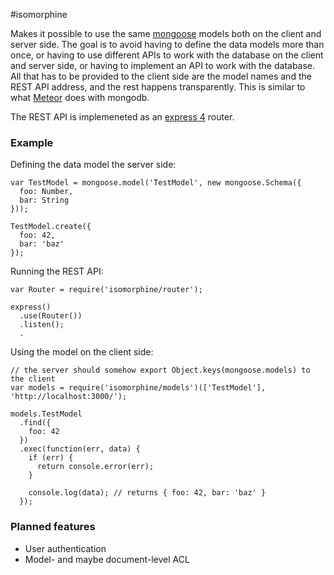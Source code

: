 #isomorphine

Makes it possible to use the same [mongoose](http://mongoosejs.com/) models both on the client and server side.
The goal is to avoid having to define the data models more than once, or having to use different APIs to work with the database on the client and server side,
or having to implement an API to work with the database.
All that has to be provided to the client side are the model names and the REST API address, and the rest happens transparently.
This is similar to what [Meteor](https://www.meteor.com/) does with mongodb.

The REST API is implemeneted as an [express 4](http://expressjs.com/) router.

### Example

Defining the data model the server side:
```
var TestModel = mongoose.model('TestModel', new mongoose.Schema({
  foo: Number,
  bar: String
}));

TestModel.create({
  foo: 42,
  bar: 'baz'
});
```

Running the REST API:

```
var Router = require('isomorphine/router');

express()
  .use(Router())
  .listen();
  .
```

Using the model on the client side:
```
// the server should somehow export Object.keys(mongoose.models) to the client
var models = require('isomorphine/models')(['TestModel'], 'http://localhost:3000/');

models.TestModel
  .find({
    foo: 42
  })
  .exec(function(err, data) {
    if (err) {
      return console.error(err);
    }

    console.log(data); // returns { foo: 42, bar: 'baz' }
  });
```

### Planned features

 * User authentication
 * Model- and maybe document-level ACL